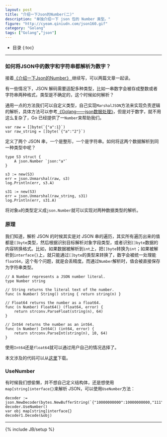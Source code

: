 ```yaml
---
layout: post
title: "介绍一下Json的Number(二)"
description: "单独介绍一下 json 包的 Number 类型。"
figure: "http://cyeam.qiniudn.com/json160.gif"
category: "Golang"
tags: ["Golang","json"]
---
```


* 目录
{:toc}
---

### 如何将JSON中的数字和字符串都解析为数字？

接着[《介绍一下Json的Number》
](http://blog.cyeam.com/golang/2016/05/02/jsonnumber)继续写，可以两篇文章一起读。

有一些情况下，JSON 解码需要适配多种类型，比如一串数字会被存成整数或者字符串两种格式，类型是不确定的，这个时候如何解析？

通用一点的方法我们可以自定义类型，自己实现`MarshalJSON`方法来实现负责逻辑的解析，具体方法可以参考[《Golang——json数据处理》](http://blog.cyeam.com/json/2014/08/04/go_json)，但是对于数字，就不用这么复杂了，Go 已经提供了一`Number`来帮助我们。

```
var raw = []byte(`{"a":1}`)
var raw_string = []byte(`{"a":"2"}`)
```

定义了两个 JSON 串，一个是整形，一个是字符串。如何将这两个数据解析到同一种类型中呢？

```
type S3 struct {
	A json.Number `json:"a"`
}

s3 := new(S3)
err = json.Unmarshal(raw, s3)
log.Println(err, s3.A)

s31 := new(S3)
err = json.Unmarshal(raw_string, s31)
log.Println(err, s31.A)
```

将对象`a`的类型定义成`json.Number`就可以实现对两种数据类型的解析。

### 原理

我们知道，解析 JSON 的时候其实是对 JSON 串的遍历，其实所有遍历出来的值都是`[]byte`类型，然后根据识别目标解析对象字段类型，或者识别`[]byte`数据的内容转换格式。比如，如果数据被解析到`int`上，把`[]byte`转换为`int`；如果被解析到`interface{}`上，就只能通过`[]byte`的类型来转换了，数字会被统一处理能`float64`，这个有个问题，就是会丢精度。而通过`Number`解析时，值会被直接保存为字符串类型。

```
// A Number represents a JSON number literal.
type Number string

// String returns the literal text of the number.
func (n Number) String() string { return string(n) }

// Float64 returns the number as a float64.
func (n Number) Float64() (float64, error) {
	return strconv.ParseFloat(string(n), 64)
}

// Int64 returns the number as an int64.
func (n Number) Int64() (int64, error) {
	return strconv.ParseInt(string(n), 10, 64)
}
```

使用`Int64`还是`float64`就可以通过用户自己的情况选择了。

本文涉及的代码可以从[这里](https://github.com/mnhkahn/go_code/blob/master/jsonnumber/main.go)下载。

### UseNumber

有时候我们想偷懒，并不想自己定义结构体，还是想使用`map[string]interface{}`来解析 JSON，可以使用`UseNumber`方法：

```
decoder := json.NewDecoder(bytes.NewBufferString(`{"10000000000":10000000000,"111":1}`))
decoder.UseNumber()
var obj map[string]interface{}
decoder1.Decode(&obj)
```

---





{% include JB/setup %}
